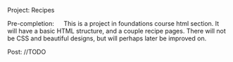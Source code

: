 Project: Recipes

Pre-completion:
&emsp; This is a project in foundations course html section. It will have a basic HTML structure, and a couple recipe pages.
There will not be CSS and beautiful designs, but will perhaps later be improved on.

Post:
//TODO
